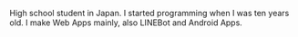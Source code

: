 High school student in Japan.
I started programming when I was ten years old.
I make Web Apps mainly, also LINEBot and Android Apps.

